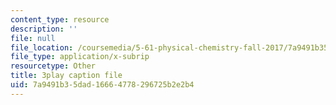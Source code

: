```yaml
---
content_type: resource
description: ''
file: null
file_location: /coursemedia/5-61-physical-chemistry-fall-2017/7a9491b35dad16664778296725b2e2b4_3126562.srt
file_type: application/x-subrip
resourcetype: Other
title: 3play caption file
uid: 7a9491b3-5dad-1666-4778-296725b2e2b4
---
```

